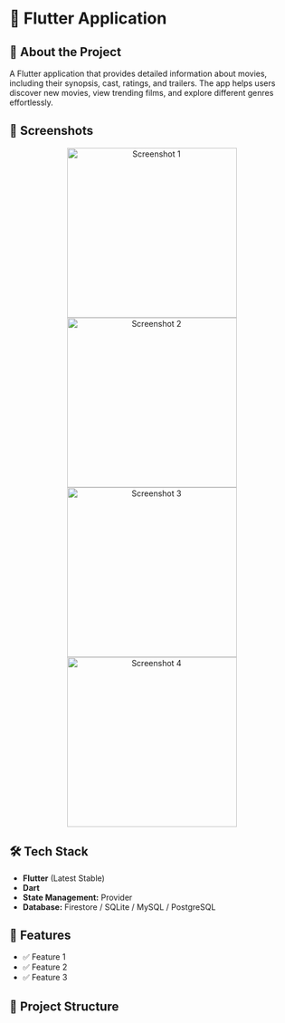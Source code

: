 # 📱 Flutter Application

## 🚀 About the Project

A Flutter application that provides detailed information about movies, including their synopsis, cast, ratings, and trailers. The app helps users discover new movies, view trending films, and explore different genres effortlessly.
## 📸 Screenshots

<p align="center">
  <img src="https://drive.google.com/uc?export=view&id=1PAEC7zMYiDrn-2ygfriYHG11HMdEFYAv" width="300" alt="Screenshot 1">
  <img src="https://drive.google.com/uc?export=view&id=12lsyGU949PO7vY5M9rKB8aznvG32eJbs" width="300" alt="Screenshot 2">
  <img src="https://drive.google.com/uc?export=view&id=1869pJ4D6JgO0wFhS_DlVi3R3T0yCLeF8" width="300" alt="Screenshot 3">
  <img src="https://drive.google.com/uc?export=view&id=1zHi2JLCj459nDNk5CM9Jj0fAlS4tVfdL" width="300" alt="Screenshot 4">
</p>


## 🛠️ Tech Stack

- **Flutter** (Latest Stable)
- **Dart**
- **State Management:** Provider
- **Database:** Firestore / SQLite / MySQL / PostgreSQL

## 🎯 Features

- ✅ Feature 1
- ✅ Feature 2
- ✅ Feature 3

## 📂 Project Structure

